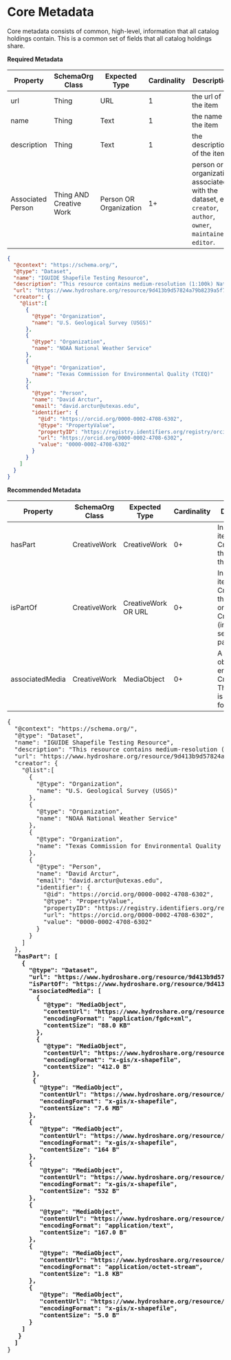 # Core Metadata

Core metadata consists of common, high-level, information that all catalog
holdings contain. This is a common set of fields that all catalog holdings
share.

**Required Metadata**

|Property|SchemaOrg Class|Expected Type|Cardinality|Description| 
|---|---|---|---|---|
|url|Thing|URL|1|the url of the item|
|name|Thing|Text|1|the name of the item| 
|description|Thing|Text|1|the description of the item|
|Associated Person|Thing AND Creative Work|Person OR Organization|1+| person or organization associated with the dataset, e.g. `creator`, `author`, `owner`, `maintainer`, `editor`.|

``` json
{
  "@context": "https://schema.org/",
  "@type": "Dataset",
  "name": "IGUIDE Shapefile Testing Resource",
  "description": "This resource contains medium-resolution (1:100k) National Hydrography Dataset (NHDPlus) [1] map data for a region of 39 Hydrologic Unit Code (HUC) 6-digit (HUC6) basins around the Hurricane Harvey impact zone across Texas, Louisiana, Mississippi and Arkansas. This includes 5978 subwatersheds, 190,192 catchments, and 192,267 flowlines. USGS active stream gages (924) were downloaded from the USGS National Water Information System (NWIS) [2] and augmented with each gage's HUC2, HUC4, HUC6, HUC8, HUC10 & HUC12 basin identifiers, and COMID of the NHD stream reach for the containing catchment. This allows the user to easily aggregate gages by various watershed boundaries. NOAA Advanced Hydrologic Prediction System (AHPS) [3] has 362 river forecast points in the Harvey study area. Many of these are co-located with USGS NWIS gages to leverage authoritative observation data. A shapefile of Texas dams (7290) was directly received from the Texas Commission for Environmental Quality (TCEQ) [4]. They suggest if you have any questions about data, to make an Open Records Request [5].",
  "url": "https://www.hydroshare.org/resource/9d413b9d57824a79b8239a5f7c4fdf51/",
  "creator": {
    "@list":[
      {
        "@type": "Organization",
        "name": "U.S. Geological Survey (USGS)"
      },
      {
        "@type": "Organization",
        "name": "NOAA National Weather Service"
      },
      {
        "@type": "Organization",
        "name": "Texas Commission for Environmental Quality (TCEQ)"
      },
      {
        "@type": "Person",
        "name": "David Arctur",
        "email": "david.arctur@utexas.edu",
        "identifier": {
          "@id": "https://orcid.org/0000-0002-4708-6302",
          "@type": "PropertyValue",
          "propertyID": "https://registry.identifiers.org/registry/orcid",
          "url": "https://orcid.org/0000-0002-4708-6302",
          "value": "0000-0002-4708-6302"
        }
      }
    ]
  }
}
```



**Recommended Metadata**

|Property|SchemaOrg Class|Expected Type|Cardinality|Description| 
|---|---|---|---|---|
|hasPart|CreativeWork|CreativeWork|0+|Indicates an item or CreativeWork that is part of this item|
|isPartOf|CreativeWork|CreativeWork OR URL |0+|Indicates an item or CreativeWork that this item, or CreativeWork (in some sense), is part of.|
|associatedMedia|CreativeWork|MediaObject|0+| A media object that encodes this CreativeWork. This property is a synonym for encoding.|


<pre>
{
  "@context": "https://schema.org/",
  "@type": "Dataset",
  "name": "IGUIDE Shapefile Testing Resource",
  "description": "This resource contains medium-resolution (1:100k) National Hydrography Dataset (NHDPlus) [1] map data for a region of 39 Hydrologic Unit Code (HUC) 6-digit (HUC6) basins around the Hurricane Harvey impact zone across Texas, Louisiana, Mississippi and Arkansas. This includes 5978 subwatersheds, 190,192 catchments, and 192,267 flowlines. USGS active stream gages (924) were downloaded from the USGS National Water Information System (NWIS) [2] and augmented with each gage's HUC2, HUC4, HUC6, HUC8, HUC10 & HUC12 basin identifiers, and COMID of the NHD stream reach for the containing catchment. This allows the user to easily aggregate gages by various watershed boundaries. NOAA Advanced Hydrologic Prediction System (AHPS) [3] has 362 river forecast points in the Harvey study area. Many of these are co-located with USGS NWIS gages to leverage authoritative observation data. A shapefile of Texas dams (7290) was directly received from the Texas Commission for Environmental Quality (TCEQ) [4]. They suggest if you have any questions about data, to make an Open Records Request [5].",
  "url": "https://www.hydroshare.org/resource/9d413b9d57824a79b8239a5f7c4fdf51/",
  "creator": {
    "@list":[
      {
        "@type": "Organization",
        "name": "U.S. Geological Survey (USGS)"
      },
      {
        "@type": "Organization",
        "name": "NOAA National Weather Service"
      },
      {
        "@type": "Organization",
        "name": "Texas Commission for Environmental Quality (TCEQ)"
      },
      {
        "@type": "Person",
        "name": "David Arctur",
        "email": "david.arctur@utexas.edu",
        "identifier": {
          "@id": "https://orcid.org/0000-0002-4708-6302",
          "@type": "PropertyValue",
          "propertyID": "https://registry.identifiers.org/registry/orcid",
          "url": "https://orcid.org/0000-0002-4708-6302",
          "value": "0000-0002-4708-6302"
        }
      }
    ]
  },
  <strong>"hasPart": [
    {
      "@type": "Dataset",
      "url": "https://www.hydroshare.org/resource/9d413b9d57824a79b8239a5f7c4fdf51/data/contents/HUC6_Harvey_TxLaMsAr.shp?zipped=true&aggregation=true",
      "isPartOf": "https://www.hydroshare.org/resource/9d413b9d57824a79b8239a5f7c4fdf51",
      "associatedMedia": [
        {
          "@type": "MediaObject",
          "contentUrl": "https://www.hydroshare.org/resource/9d413b9d57824a79b8239a5f7c4fdf51/data/contents/HUC6_Harvey_TxLaMsAr.shp.xml",
          "encodingFormat": "application/fgdc+xml",
          "contentSize": "88.0 KB"
        },
        {
          "@type": "MediaObject",
          "contentUrl": "https://www.hydroshare.org/resource/9d413b9d57824a79b8239a5f7c4fdf51/data/contents/HUC6_Harvey_TxLaMsAr.shx",
          "encodingFormat": "x-gis/x-shapefile",
          "contentSize": "412.0 B"
       },
       {
         "@type": "MediaObject",
         "contentUrl": "https://www.hydroshare.org/resource/9d413b9d57824a79b8239a5f7c4fdf51/data/contents/HUC6_Harvey_TxLaMsAr.shp",
         "encodingFormat": "x-gis/x-shapefile",
         "contentSize": "7.6 MB"
      },
      {
         "@type": "MediaObject",
         "contentUrl": "https://www.hydroshare.org/resource/9d413b9d57824a79b8239a5f7c4fdf51/data/contents/HUC6_Harvey_TxLaMsAr.sbx",
         "encodingFormat": "x-gis/x-shapefile",
         "contentSize": "164 B"
      },
      {
         "@type": "MediaObject",
         "contentUrl": "https://www.hydroshare.org/resource/9d413b9d57824a79b8239a5f7c4fdf51/data/contents/HUC6_Harvey_TxLaMsAr.sbn",
         "encodingFormat": "x-gis/x-shapefile",
         "contentSize": "532 B"
      },
      {
         "@type": "MediaObject",
         "contentUrl": "https://www.hydroshare.org/resource/9d413b9d57824a79b8239a5f7c4fdf51/data/contents/HUC6_Harvey_TxLaMsAr.prj",
         "encodingFormat": "application/text",
         "contentSize": "167.0 B"
      },
      {
         "@type": "MediaObject",
         "contentUrl": "https://www.hydroshare.org/resource/9d413b9d57824a79b8239a5f7c4fdf51/data/contents/HUC6_Harvey_TxLaMsAr.dbf",
         "encodingFormat": "application/octet-stream",
         "contentSize": "1.8 KB"
      },
      {
         "@type": "MediaObject",
         "contentUrl": "https://www.hydroshare.org/resource/9d413b9d57824a79b8239a5f7c4fdf51/data/contents/HUC6_Harvey_TxLaMsAr.cpg",
         "encodingFormat": "x-gis/x-shapefile",
         "contentSize": "5.0 B"
      }
    ]
   }
  ]</strong>
}
</pre>
